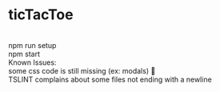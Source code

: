 # ticTacToe
<br/> npm run setup
<br/> npm start
<br/> Known Issues:
<br/> some css code is still missing (ex: modals) :space_invader:
<br/> TSLINT complains about some files not ending with a newline
